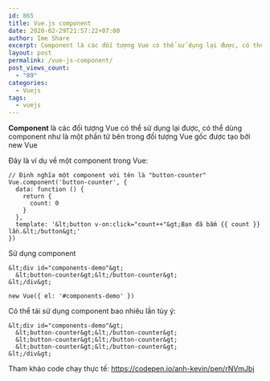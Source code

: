 ```yaml
---
id: 865
title: Vue.js component
date: 2020-02-29T21:57:22+07:00
author: Ime Share
excerpt: Component là các đối tượng Vue có thể sử dụng lại được, có thể dùng component như là một phần tử bên trong đối tượng Vue gốc được tạo bởi new Vue
layout: post
permalink: /vue-js-component/
post_views_count:
  - "89"
categories:
  - Vuejs
tags:
  - vuejs
---
```

**Component** là các đối tượng Vue có thể sử dụng lại được, có thể dùng component như là một phần tử bên trong đối tượng Vue gốc được tạo bởi new Vue

Đây là ví dụ về một component trong Vue:

```
// Định nghĩa một component với tên là "button-counter"
Vue.component('button-counter', {
  data: function () {
    return {
      count: 0
    }
  },
  template: '&lt;button v-on:click="count++"&gt;Bạn đã bấm {{ count }} lần.&lt;/button&gt;'
})
```

Sử dụng component

```
&lt;div id="components-demo"&gt;
  &lt;button-counter&gt;&lt;/button-counter&gt;
&lt;/div&gt;

new Vue({ el: '#components-demo' })
```

Có thể tái sử dụng component bao nhiêu lần tùy ý:

```
&lt;div id="components-demo"&gt;
  &lt;button-counter&gt;&lt;/button-counter&gt;
  &lt;button-counter&gt;&lt;/button-counter&gt;
  &lt;button-counter&gt;&lt;/button-counter&gt;
&lt;/div&gt;
```

Tham khảo code chạy thực tế: <https://codepen.io/anh-kevin/pen/rNVmJbj>